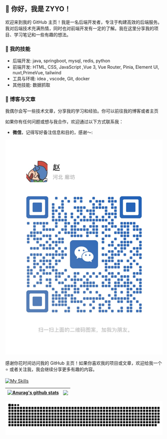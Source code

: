 ## 👋 你好，我是 ZYYO！
欢迎来到我的 GitHub 主页！我是一名后端开发者，专注于构建高效的后端服务。我对后端技术充满热情，同时也对前端开发有一定的了解。我在这里分享我的项目、学习笔记和一些有趣的想法。
### 🚀 我的技能

- 后端开发:  java, springboot, mysql, redis, python
- 前端开发:  HTML, CSS, JavaScript ,Vue 3, Vue Router, Pinia, Element UI, nuxt,PrimeVue, tailwind
- 工具与环境: idea , vscode, Git, docker
- 其他技能: 数据抓取


### 📝 博客与文章

我偶尔会写一些技术文章，分享我的学习和经验。你可以前往我的博客或者主页

如果你有任何问题或想与我合作，欢迎通过以下方式联系我：

- **微信**，记得写好备注信息和目的，感谢～:

![wx](static/img/wx.jpg)


感谢你花时间访问我的 GitHub 主页！如果你喜欢我的项目或文章，欢迎给我一个 ⭐️ 或者关注我，我会继续分享更多有趣的内容。

 [![My Skills](https://skillicons.dev/icons?i=git,nginx,cloudflare,postman,vscode,linux,windows,vue,vite,nuxt,twitter,redis,py,pycharm,pnpm,pinia,docker,idea,maven,mysql,md,jquery,kafka,java,js,html,hibernate,eclipse,github,css,vim)](https://skillicons.dev)





| <a href="https://github.com/anuraghazra/github-readme-stats"><img align="center" src="https://github-readme-stats.vercel.app/api?username=haers&show_icons=true&include_all_commits=true&count_private=true&theme=buefy&hide_border=true&role=OWNER,ORGANIZATION_MEMBER,COLLABORATOR" alt="Anurag's github stats" /></a> | <a href="https://github.com/anuraghazra/github-readme-stats"><img align="center" src="https://github-readme-stats.vercel.app/api/top-langs/?username=anuraghazra&layout=compact&theme=buefy&hide_border=true" /></a> |
| ------------- | ------------- |




  <!-- snake contribution -->
   <picture>
    <source media="(prefers-color-scheme: dark)" srcset="github-contribution-snake/github-contribution-grid-snake-dark.svg" />
    <source media="(prefers-color-scheme: light)" srcset="github-contribution-snake/github-contribution-grid-snake.svg" />
    <img alt="github-snake" src="github-contribution-snake/github-contribution-grid-snake-dark.svg" />
  </picture>
